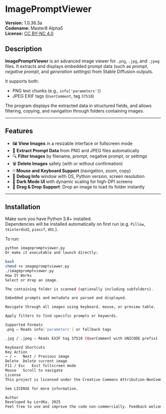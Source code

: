 # ImagePromptViewer

**Version:** 1.0.36.3a  
**Codename:** Master8 Alpha5  
**License:** [CC BY-NC 4.0](https://github.com/LordKa-Berlin/ImagePromptViewer/blob/main/LICENSE.md)

## Description

**ImagePromptViewer** is an advanced image viewer for `.png`, `.jpg`, and `.jpeg` files. It extracts and displays embedded prompt data (such as *prompt*, *negative prompt*, and *generation settings*) from Stable Diffusion outputs.

It supports both:
- PNG text chunks (e.g., `info['parameters']`)
- JPEG EXIF tags (`UserComment`, tag `37510`)

The program displays the extracted data in structured fields, and allows filtering, copying, and navigation through folders containing images.

---

## Features

- 🖼 **View Images** in a resizable interface or fullscreen mode
- 🧠 **Extract Prompt Data** from PNG and JPEG files automatically
- 🔍 **Filter Images** by filename, prompt, negative prompt, or settings
- 🗑 **Delete Images** safely (with or without confirmation)
- 🖱 **Mouse and Keyboard Support** (navigation, zoom, copy)
- 🧰 **Debug Info** window with OS, Python version, screen resolution
- 🎨 **Dark Mode UI** with dynamic scaling for high-DPI screens
- 🧲 **Drag & Drop Support**: Drop an image to load its folder instantly

---

## Installation

Make sure you have Python 3.8+ installed.  
Dependencies will be installed automatically on first run (e.g. `Pillow`, `tkinterdnd2`, `piexif`, etc.).

To run:

```bash
python imagepromptviewer.py
Or make it executable and launch directly:

bash
chmod +x imagepromptviewer.py
./imagepromptviewer.py
How It Works
Select or drop an image.

The containing folder is scanned (optionally including subfolders).

Embedded prompts and metadata are parsed and displayed.

Navigate through all images using keyboard, mouse, or preview table.

Apply filters to find specific prompts or keywords.

Supported Formats
.png — Reads info['parameters'] or fallback tags

.jpg / .jpeg — Reads EXIF tag 37510 (UserComment with UNICODE prefix)

Keyboard Shortcuts
Key	Action
→ / ←	Next / Previous image
Delete	Delete current image
F11 / Esc	Exit fullscreen mode
Mouse	Scroll to navigate
License
This project is licensed under the Creative Commons Attribution-NonCommercial 4.0 International (CC BY-NC 4.0) license.

See LICENSE for more information.

Author
Developed by LordKa, 2025
Feel free to use and improve the code non-commercially. Feedback welcome!
